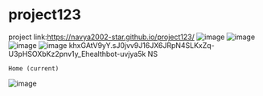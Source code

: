 # project123
project link:https://navya2002-star.github.io/project123/
![image](https://user-images.githubusercontent.com/115772634/203699935-16c2871d-9b86-470f-b9c1-eab6d97f4c51.png)
![image](https://user-images.githubusercontent.com/115772634/203701223-4d31fb9f-e858-4720-a379-de1714c10aca.png)
![image](https://user-images.githubusercontent.com/115772634/203701459-b2770998-a312-4998-84e7-9f3b2cdfc1c2.png)
![image](https://user-images.githubusercontent.com/115772634/203701976-4edfc1d7-3b81-46f5-bafc-621b63f4cb83.png)
khxGAtV9yY.sJ0jvv9J16JX6JRpN4SLKxZq-U3pHSOXbKz2pnv1y_Ehealthbot-uvjya5k
NS

    Home (current) 

![image](https://user-images.githubusercontent.com/115772634/203700802-d1aea3ae-42c9-416a-8e1e-16d079ba2c46.png)
